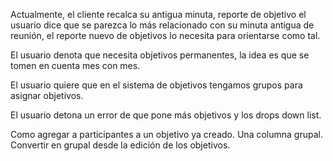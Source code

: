 Actualmente, el cliente recalca su antigua minuta, reporte de objetivo el usuario dice que se parezca lo más relacionado con su minuta antigua de reunión, el reporte nuevo de objetivos lo necesita para orientarse como tal. 

El usuario denota que necesita objetivos permanentes, la idea es que se tomen en cuenta mes con mes.

El usuario quiere que en el sistema de objetivos tengamos grupos para asignar objetivos.

El usuario detona un error de que pone más objetivos y los drops down list.

Como agregar a participantes a un objetivo ya creado. Una columna grupal. Convertir en grupal desde la edición de los objetivos.
